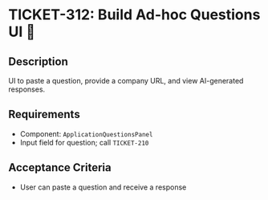 # TICKET-312: Build Ad-hoc Questions UI 📝

## Description
UI to paste a question, provide a company URL, and view AI-generated responses.

## Requirements
- Component: `ApplicationQuestionsPanel`
- Input field for question; call `TICKET-210`

## Acceptance Criteria
- User can paste a question and receive a response 
